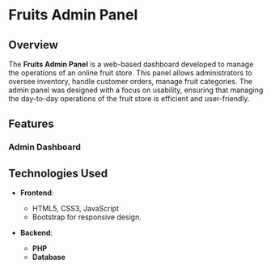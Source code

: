 # Fruits Admin Panel

## Overview

The **Fruits Admin Panel** is a web-based dashboard developed to manage the operations of an online fruit store. 
This panel allows administrators to oversee inventory, handle customer orders, manage fruit categories.
The admin panel was designed with a focus on usability, ensuring that managing the day-to-day operations of the fruit store is efficient and user-friendly.

## Features

### Admin Dashboard

## Technologies Used

- **Frontend**:
  - HTML5, CSS3, JavaScript
  - Bootstrap for responsive design.
  
- **Backend**:
  - **PHP**
  - **Database**
